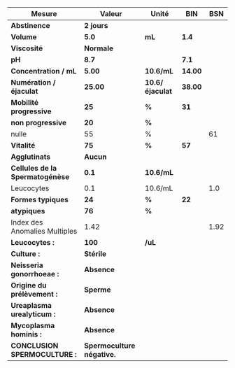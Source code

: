 |              Mesure             |           Valeur          |      Unité      |   BIN   | BSN|
|---------------------------------|---------------------------|-----------------|---------|----|
|          **Abstinence**         |        **2 jours**        |                 |         |    |
|            **Volume**           |          **5.0**          |      **mL**     | **1.4** |    |
|          **Viscosité**          |        **Normale**        |                 |         |    |
|              **pH**             |          **8.7**          |                 | **7.1** |    |
|      **Concentration / mL**     |          **5.00**         |   **10.6/mL**   |**14.00**|    |
|    **Numération / éjaculat**    |         **25.00**         |**10.6/éjaculat**|**38.00**|    |
|     **Mobilité progressive**    |           **25**          |      **%**      |  **31** |    |
|       **non progressive**       |           **20**          |      **%**      |         |    |
|              nulle              |             55            |        %        |         | 61 |
|           **Vitalité**          |           **75**          |      **%**      |  **57** |    |
|         **Agglutinats**         |         **Aucun**         |                 |         |    |
|**Cellules de la Spermatogénèse**|          **0.1**          |   **10.6/mL**   |         |    |
|            Leucocytes           |            0.1            |     10.6/mL     |         | 1.0|
|       **Formes typiques**       |           **24**          |      **%**      |  **22** |    |
|          **atypiques**          |           **76**          |      **%**      |         |    |
|  Index des Anomalies Multiples  |            1.42           |                 |         |1.92|
|         **Leucocytes :**        |          **100**          |     **/uL**     |         |    |
|          **Culture :**          |        **Stérile**        |                 |         |    |
|   **Neisseria gonorrhoeae :**   |        **Absence**        |                 |         |    |
|   **Origine du prélèvement :**  |         **Sperme**        |                 |         |    |
|   **Ureaplasma urealyticum :**  |        **Absence**        |                 |         |    |
|     **Mycoplasma hominis :**    |        **Absence**        |                 |         |    |
|  **CONCLUSION SPERMOCULTURE :** |**Spermoculture négative.**|                 |         |    |